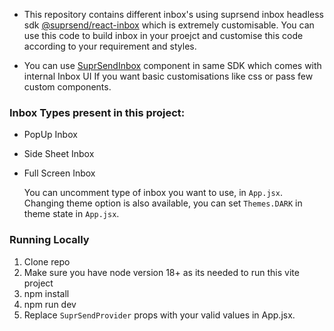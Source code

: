 - This repository contains different inbox's using suprsend inbox headless sdk [@suprsend/react-inbox](https://docs.suprsend.com/docs/headless-inbox) which is extremely customisable. You can use this code to build inbox in your proejct and customise this code according to your requirement and styles.

- You can use [SuprSendInbox](https://docs.suprsend.com/docs/inbox-react) component in same SDK which comes with internal Inbox UI If you want basic customisations like css or pass few custom components.

### Inbox Types present in this project:

- PopUp Inbox
- Side Sheet Inbox
- Full Screen Inbox

  You can uncomment type of inbox you want to use, in `App.jsx`. Changing theme option is also available, you can set `Themes.DARK` in theme state in `App.jsx`.

### Running Locally

1. Clone repo
2. Make sure you have node version 18+ as its needed to run this vite project
3. npm install
4. npm run dev
5. Replace `SuprSendProvider` props with your valid values in App.jsx.
